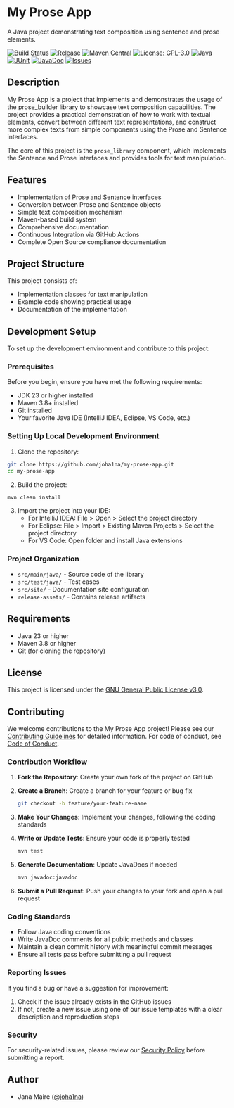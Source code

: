 # My Prose App

A Java project demonstrating text composition using sentence and prose elements.

[![Build Status](https://img.shields.io/github/actions/workflow/status/joha1na/my-prose-app/maven.yml?branch=main&label=CI)](https://github.com/joha1na/my-prose-app/actions/workflows/maven.yml)
[![Release](https://img.shields.io/github/v/release/joha1na/my-prose-app)](https://github.com/joha1na/my-prose-app/releases)
[![Maven Central](https://img.shields.io/maven-central/v/de.htw_berlin.fb4.examples/prose_library?color=brightgreen)](https://search.maven.org/artifact/de.htw_berlin.fb4.examples/prose_library)
[![License: GPL-3.0](https://img.shields.io/badge/License-GPL--3.0-orange.svg)](https://www.gnu.org/licenses/gpl-3.0)
[![Java](https://img.shields.io/badge/Java-23-blue.svg)](https://www.oracle.com/java/technologies/javase/jdk23-archive-downloads.html)
[![JUnit](https://img.shields.io/badge/JUnit-4.13.2-brightgreen.svg)](https://junit.org/junit4/)
[![JavaDoc](https://img.shields.io/badge/JavaDoc-Online-green.svg)](https://joha1na.github.io/my-prose-app/apidocs/)
[![Issues](https://img.shields.io/github/issues/joha1na/my-prose-app)](https://github.com/joha1na/my-prose-app/issues)

## Description

My Prose App is a project that implements and demonstrates the usage of the prose_builder library to showcase text composition capabilities. The project provides a practical demonstration of how to work with textual elements, convert between different text representations, and construct more complex texts from simple components using the Prose and Sentence interfaces.

The core of this project is the `prose_library` component, which implements the Sentence and Prose interfaces and provides tools for text manipulation.

## Features

- Implementation of Prose and Sentence interfaces
- Conversion between Prose and Sentence objects
- Simple text composition mechanism
- Maven-based build system
- Comprehensive documentation
- Continuous Integration via GitHub Actions
- Complete Open Source compliance documentation

## Project Structure

This project consists of:
- Implementation classes for text manipulation
- Example code showing practical usage
- Documentation of the implementation

## Development Setup

To set up the development environment and contribute to this project:

### Prerequisites

Before you begin, ensure you have met the following requirements:
- JDK 23 or higher installed
- Maven 3.8+ installed
- Git installed
- Your favorite Java IDE (IntelliJ IDEA, Eclipse, VS Code, etc.)

### Setting Up Local Development Environment

1. Clone the repository:
```bash
git clone https://github.com/joha1na/my-prose-app.git
cd my-prose-app
```

2. Build the project:
```bash
mvn clean install
```

3. Import the project into your IDE:
   - For IntelliJ IDEA: File > Open > Select the project directory
   - For Eclipse: File > Import > Existing Maven Projects > Select the project directory
   - For VS Code: Open folder and install Java extensions

### Project Organization

- `src/main/java/` - Source code of the library
- `src/test/java/` - Test cases
- `src/site/` - Documentation site configuration
- `release-assets/` - Contains release artifacts

## Requirements

- Java 23 or higher
- Maven 3.8 or higher
- Git (for cloning the repository)

## License

This project is licensed under the [GNU General Public License v3.0](LICENSE).

## Contributing

We welcome contributions to the My Prose App project! Please see our [Contributing Guidelines](CONTRIBUTING.md) for detailed information. For code of conduct, see [Code of Conduct](CODE_OF_CONDUCT.md).

### Contribution Workflow

1. **Fork the Repository**: Create your own fork of the project on GitHub

2. **Create a Branch**: Create a branch for your feature or bug fix
   ```bash
   git checkout -b feature/your-feature-name
   ```

3. **Make Your Changes**: Implement your changes, following the coding standards

4. **Write or Update Tests**: Ensure your code is properly tested
   ```bash
   mvn test
   ```

5. **Generate Documentation**: Update JavaDocs if needed
   ```bash
   mvn javadoc:javadoc
   ```

6. **Submit a Pull Request**: Push your changes to your fork and open a pull request

### Coding Standards

- Follow Java coding conventions
- Write JavaDoc comments for all public methods and classes
- Maintain a clean commit history with meaningful commit messages
- Ensure all tests pass before submitting a pull request

### Reporting Issues

If you find a bug or have a suggestion for improvement:
1. Check if the issue already exists in the GitHub issues
2. If not, create a new issue using one of our issue templates with a clear description and reproduction steps

### Security

For security-related issues, please review our [Security Policy](SECURITY.md) before submitting a report.

## Author

- Jana Maire ([@joha1na](https://github.com/joha1na))
